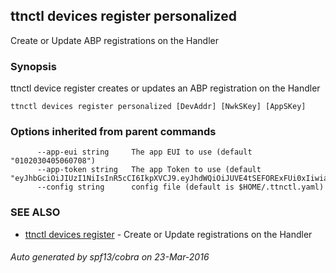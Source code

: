 ## ttnctl devices register personalized

Create or Update ABP registrations on the Handler

### Synopsis


ttnctl device register creates or updates an ABP registration on the Handler

```
ttnctl devices register personalized [DevAddr] [NwkSKey] [AppSKey]
```

### Options inherited from parent commands

```
      --app-eui string     The app EUI to use (default "0102030405060708")
      --app-token string   The app Token to use (default "eyJhbGciOiJIUzI1NiIsInR5cCI6IkpXVCJ9.eyJhdWQiOiJUVE4tSEFORExFUi0xIiwiaXNzIjoiVGhlVGhpbmdzVGhlTmV0d29yayIsInN1YiI6IjAxMDIwMzA0MDUwNjA3MDgifQ.zMHNXAVgQj672lwwDVmfYshpMvPwm6A8oNWJ7teGS2A")
      --config string      config file (default is $HOME/.ttnctl.yaml)
```

### SEE ALSO
* [ttnctl devices register](ttnctl_devices_register)	 - Create or Update registrations on the Handler

###### Auto generated by spf13/cobra on 23-Mar-2016
